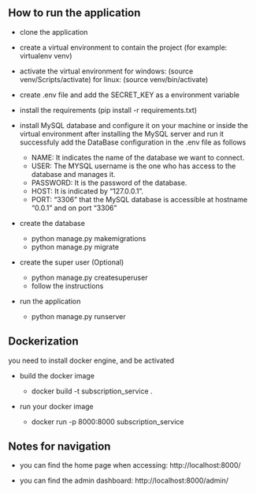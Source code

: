 ## How to run the application

* clone the application

* create a virtual environment to contain the project (for example: virtualenv venv)

* activate the virtual environment for windows: (source venv/Scripts/activate) for linux: (source venv/bin/activate)

* create .env file and add the SECRET_KEY as a environment variable

* install the requirements (pip install -r requirements.txt)

* install MySQL database and configure it on your machine or inside the virtual environment
    after installing the MySQL server and run it successfuly add the DataBase configuration in the .env file as follows
    * NAME: It indicates the name of the database we want to connect.
    * USER: The MYSQL username is the one who has access to the database and manages it.
    * PASSWORD: It is the password of the database. 
    * HOST: It is indicated by “127.0.0.1”.
    * PORT: “3306” that the MySQL database is accessible at hostname “0.0.1” and on port “3306”


* create the database

    * python manage.py makemigrations
    * python manage.py migrate

* create the super user (Optional)

    * python manage.py createsuperuser
    * follow the instructions

* run the application
    * python manage.py runserver


## Dockerization
you need to install docker engine, and be activated

* build the docker image

    * docker build -t subscription_service .

* run your docker image

    * docker run -p 8000:8000 subscription_service



## Notes for navigation

* you can find the home page when accessing: http://localhost:8000/

* you can find the admin dashboard: http://localhost:8000/admin/
